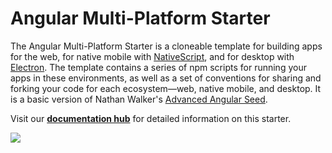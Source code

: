 # Angular Multi-Platform Starter

The Angular Multi-Platform Starter is a cloneable template for building apps for the web, for native mobile with [NativeScript](https://www.nativescript.org/), and for desktop with [Electron](http://electron.atom.io/). The template contains a series of npm scripts for running your apps in these environments, as well as a set of conventions for sharing and forking your code for each ecosystem—web, native mobile, and desktop. It is a basic version of Nathan Walker's [Advanced Angular Seed](https://github.com/NathanWalker/angular-seed-advanced).

Visit our [**documentation hub**](https://jlooper.github.io/angular-starter/) for detailed information on this starter.

![](http://i.imgur.com/FWnAygt.png)
